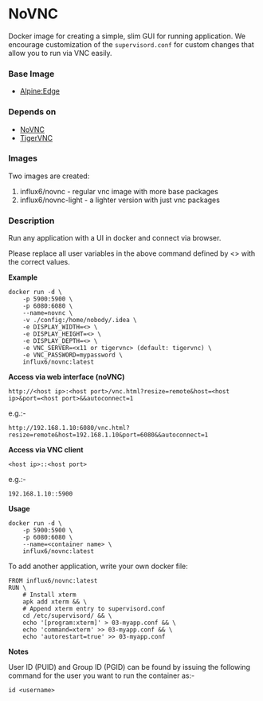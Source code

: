 # NoVNC
Docker image for creating a simple, slim GUI for running application. We encourage customization of the `supervisord.conf`
for custom changes that allow you to run via VNC easily.

### Base Image

- [Alpine:Edge](https://hub.docker.com/_/alpine)

### Depends on

- [NoVNC](https://github.com/novnc/noVNC)
- [TigerVNC](https://github.com/TigerVNC/tigervnc)

### Images

Two images are created:

1. influx6/novnc - regular vnc image with more base packages
2. influx6/novnc-light - a lighter version with just vnc packages

### Description

Run any application with a UI in docker and connect via browser.

Please replace all user variables in the above command defined by <> with the correct values.

**Example**
```
docker run -d \
    -p 5900:5900 \
    -p 6080:6080 \
    --name=novnc \
    -v ./config:/home/nobody/.idea \
    -e DISPLAY_WIDTH=<> \
    -e DISPLAY_HEIGHT=<> \
    -e DISPLAY_DEPTH=<> \
    -e VNC_SERVER=<x11 or tigervnc> (default: tigervnc) \
    -e VNC_PASSWORD=mypassword \
    influx6/novnc:latest
```

**Access via web interface (noVNC)**

`http://<host ip>:<host port>/vnc.html?resize=remote&host=<host ip>&port=<host port>&&autoconnect=1`

e.g.:-

`http://192.168.1.10:6080/vnc.html?resize=remote&host=192.168.1.10&port=6080&&autoconnect=1`

**Access via VNC client**

`<host ip>::<host port>`

e.g.:-

`192.168.1.10::5900`

**Usage**
```
docker run -d \
    -p 5900:5900 \
    -p 6080:6080 \
    --name=<container name> \
    influx6/novnc:latest
```

To add another application, write your own docker file:

```docker-file
FROM influx6/novnc:latest
RUN \
    # Install xterm
    apk add xterm && \
    # Append xterm entry to supervisord.conf
    cd /etc/supervisord/ && \
    echo '[program:xterm]' > 03-myapp.conf && \
    echo 'command=xterm' >> 03-myapp.conf && \
    echo 'autorestart=true' >> 03-myapp.conf
```


**Notes**

User ID (PUID) and Group ID (PGID) can be found by issuing the following command for the user you want to run the container as:-

```
id <username>
```